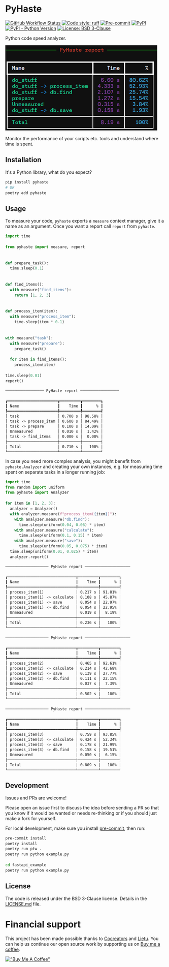 # PyHaste

[![GitHub Workflow Status](https://img.shields.io/github/actions/workflow/status/cocreators-ee/pyhaste/publish.yaml)](https://github.com/cocreators-ee/pyhaste/actions/workflows/publish.yaml)
[![Code style: ruff](https://img.shields.io/endpoint?url=https://raw.githubusercontent.com/astral-sh/ruff/main/assets/badge/v2.json)](https://github.com/astral-sh/ruff)
[![Pre-commit](https://img.shields.io/badge/pre--commit-enabled-brightgreen?logo=pre-commit&logoColor=white)](https://github.com/cocreators-ee/pyhaste/blob/master/.pre-commit-config.yaml)
[![PyPI](https://img.shields.io/pypi/v/pyhaste)](https://pypi.org/project/pyhaste/)
[![PyPI - Python Version](https://img.shields.io/pypi/pyversions/pyhaste)](https://pypi.org/project/pyhaste/)
[![License: BSD 3-Clause](https://img.shields.io/badge/License-BSD%203--Clause-blue.svg)](https://opensource.org/licenses/BSD-3-Clause)

Python code speed analyzer.

![PyHaste screenshot](https://github.com/cocreators-ee/pyhaste/raw/main/pyhaste.png)

Monitor the performance of your scripts etc. tools and understand where time is spent.

## Installation

It's a Python library, what do you expect?

```bash
pip install pyhaste
# OR
poetry add pyhaste
```

## Usage

To measure your code, `pyhaste` exports a `measure` context manager, give it a name as an argument. Once you want a report call `report` from `pyhaste`.

```python
import time

from pyhaste import measure, report


def prepare_task():
  time.sleep(0.1)


def find_items():
  with measure("find_items"):
    return [1, 2, 3]


def process_item(item):
  with measure("process_item"):
    time.sleep(item * 0.1)


with measure("task"):
  with measure("prepare"):
    prepare_task()

  for item in find_items():
    process_item(item)

time.sleep(0.01)
report()
```

```
───────────────── PyHaste report ─────────────────

┏━━━━━━━━━━━━━━━━━━━━━━┳━━━━━━━━━┳━━━━━━━━┓
┃ Name                 ┃    Time ┃      % ┃
┡━━━━━━━━━━━━━━━━━━━━━━╇━━━━━━━━━╇━━━━━━━━┩
│ task                 │ 0.700 s │ 98.58% │
│ task -> process_item │ 0.600 s │ 84.49% │
│ task -> prepare      │ 0.100 s │ 14.09% │
│ Unmeasured           │ 0.010 s │  1.42% │
│ task -> find_items   │ 0.000 s │  0.00% │
├──────────────────────┼─────────┼────────┤
│ Total                │ 0.710 s │   100% │
└──────────────────────┴─────────┴────────┘
```

In case you need more complex analysis, you might benefit from `pyhaste.Analyzer` and creating your own instances, e.g. for measuring time spent on separate tasks in a longer running job:

```python
import time
from random import uniform
from pyhaste import Analyzer

for item in [1, 2, 3]:
  analyzer = Analyzer()
  with analyzer.measure(f"process_item({item})"):
    with analyzer.measure("db.find"):
      time.sleep(uniform(0.04, 0.06) * item)
    with analyzer.measure("calculate"):
      time.sleep(uniform(0.1, 0.15) * item)
    with analyzer.measure("save"):
      time.sleep(uniform(0.05, 0.075) * item)
  time.sleep(uniform(0.01, 0.025) * item)
  analyzer.report()
```

```
─────────────────── PyHaste report ────────────────────

┏━━━━━━━━━━━━━━━━━━━━━━━━━━━━━━┳━━━━━━━━━┳━━━━━━━━┓
┃ Name                         ┃    Time ┃      % ┃
┡━━━━━━━━━━━━━━━━━━━━━━━━━━━━━━╇━━━━━━━━━╇━━━━━━━━┩
│ process_item(1)              │ 0.217 s │ 91.81% │
│ process_item(1) -> calculate │ 0.108 s │ 45.87% │
│ process_item(1) -> save      │ 0.054 s │ 22.97% │
│ process_item(1) -> db.find   │ 0.054 s │ 22.95% │
│ Unmeasured                   │ 0.019 s │  8.19% │
├──────────────────────────────┼─────────┼────────┤
│ Total                        │ 0.236 s │   100% │
└──────────────────────────────┴─────────┴────────┘

─────────────────── PyHaste report ────────────────────

┏━━━━━━━━━━━━━━━━━━━━━━━━━━━━━━┳━━━━━━━━━┳━━━━━━━━┓
┃ Name                         ┃    Time ┃      % ┃
┡━━━━━━━━━━━━━━━━━━━━━━━━━━━━━━╇━━━━━━━━━╇━━━━━━━━┩
│ process_item(2)              │ 0.465 s │ 92.61% │
│ process_item(2) -> calculate │ 0.214 s │ 42.68% │
│ process_item(2) -> save      │ 0.139 s │ 27.77% │
│ process_item(2) -> db.find   │ 0.111 s │ 22.15% │
│ Unmeasured                   │ 0.037 s │  7.39% │
├──────────────────────────────┼─────────┼────────┤
│ Total                        │ 0.502 s │   100% │
└──────────────────────────────┴─────────┴────────┘

─────────────────── PyHaste report ────────────────────

┏━━━━━━━━━━━━━━━━━━━━━━━━━━━━━━┳━━━━━━━━━┳━━━━━━━━┓
┃ Name                         ┃    Time ┃      % ┃
┡━━━━━━━━━━━━━━━━━━━━━━━━━━━━━━╇━━━━━━━━━╇━━━━━━━━┩
│ process_item(3)              │ 0.759 s │ 93.85% │
│ process_item(3) -> calculate │ 0.424 s │ 52.34% │
│ process_item(3) -> save      │ 0.178 s │ 21.99% │
│ process_item(3) -> db.find   │ 0.158 s │ 19.51% │
│ Unmeasured                   │ 0.050 s │  6.15% │
├──────────────────────────────┼─────────┼────────┤
│ Total                        │ 0.809 s │   100% │
└──────────────────────────────┴─────────┴────────┘
```

## Development

Issues and PRs are welcome!

Please open an issue first to discuss the idea before sending a PR so that you know if it would be wanted or needs
re-thinking or if you should just make a fork for yourself.

For local development, make sure you install [pre-commit](https://pre-commit.com/#install), then run:

```bash
pre-commit install
poetry install
poetry run ptw .
poetry run python example.py

cd fastapi_example
poetry run python example.py
```

## License

The code is released under the BSD 3-Clause license. Details in the [LICENSE.md](./LICENSE.md) file.

# Financial support

This project has been made possible thanks to [Cocreators](https://cocreators.ee) and [Lietu](https://lietu.net). You
can help us continue our open source work by supporting us
on [Buy me a coffee](https://www.buymeacoffee.com/cocreators).

[!["Buy Me A Coffee"](https://www.buymeacoffee.com/assets/img/custom_images/orange_img.png)](https://www.buymeacoffee.com/cocreators)
